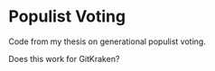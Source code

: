 # Populist Voting
Code from my thesis on generational populist voting. 

Does this work for GitKraken?
